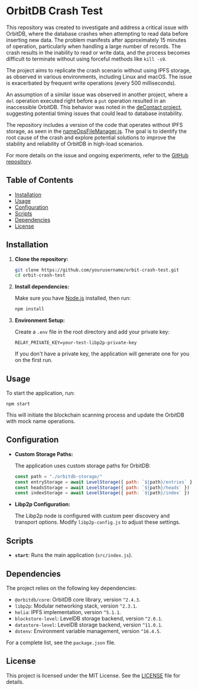 # OrbitDB Crash Test

This repository was created to investigate and address a critical issue with OrbitDB, where the database crashes when attempting to read data before inserting new data. The problem manifests after approximately 15 minutes of operation, particularly when handling a large number of records. The crash results in the inability to read or write data, and the process becomes difficult to terminate without using forceful methods like `kill -s9`.

The project aims to replicate the crash scenario without using IPFS storage, as observed in various environments, including Linux and macOS. The issue is exacerbated by frequent write operations (every 500 milliseconds).

An assumption of a similar issue was observed in another project, where a `del` operation executed right before a `put` operation resulted in an inaccessible OrbitDB. This behavior was noted in the [deContact project](https://github.com/silkroadnomad/deContact/blob/14bf22110e348eac16ae7407f258c6e4b5d76bd3/src/lib/network/p2p-operations.js#L476), suggesting potential timing issues that could lead to database instability.

The repository includes a version of the code that operates without IPFS storage, as seen in the [nameOpsFileManager.js](https://github.com/silkroadnomad/orbitdb-crashtest/blob/without-ipfs-storage/nameOpsFileManager.js#L23). The goal is to identify the root cause of the crash and explore potential solutions to improve the stability and reliability of OrbitDB in high-load scenarios.

For more details on the issue and ongoing experiments, refer to the [GitHub repository](https://github.com/silkroadnomad/orbitdb-crashtest).

## Table of Contents

- [Installation](#installation)
- [Usage](#usage)
- [Configuration](#configuration)
- [Scripts](#scripts)
- [Dependencies](#dependencies)
- [License](#license)

## Installation

1. **Clone the repository:**

   ```bash
   git clone https://github.com/yourusername/orbit-crash-test.git
   cd orbit-crash-test
   ```

2. **Install dependencies:**

   Make sure you have [Node.js](https://nodejs.org/) installed, then run:

   ```bash
   npm install
   ```

3. **Environment Setup:**

   Create a `.env` file in the root directory and add your private key:

   ```plaintext
   RELAY_PRIVATE_KEY=your-test-libp2p-private-key
   ```

   If you don't have a private key, the application will generate one for you on the first run.

## Usage

To start the application, run:

```npm start```


This will initiate the blockchain scanning process and update the OrbitDB with mock name operations.

## Configuration

- **Custom Storage Paths:**

  The application uses custom storage paths for OrbitDB:

  ```javascript
  const path = "./orbitdb-storage/"
  const entryStorage = await LevelStorage({ path: `${path}/entries` })
  const headsStorage = await LevelStorage({ path: `${path}/heads` })
  const indexStorage = await LevelStorage({ path: `${path}/index` })
  ```

- **Libp2p Configuration:**

  The Libp2p node is configured with custom peer discovery and transport options. Modify `libp2p-config.js` to adjust these settings.

## Scripts

- **`start`**: Runs the main application (`src/index.js`).

## Dependencies

The project relies on the following key dependencies:

- `@orbitdb/core`: OrbitDB core library, version `^2.4.3`.
- `libp2p`: Modular networking stack, version `^2.3.1`.
- `helia`: IPFS implementation, version `^5.1.1`.
- `blockstore-level`: LevelDB storage backend, version `^2.0.1`.
- `datastore-level`: LevelDB storage backend, version `^11.0.1`.
- `dotenv`: Environment variable management, version `^16.4.5`.

For a complete list, see the `package.json` file.

## License

This project is licensed under the MIT License. See the [LICENSE](LICENSE) file for details.